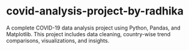 # covid-analysis-project-by-radhika
A complete COVID-19 data analysis project using Python, Pandas, and Matplotlib. This project includes data cleaning, country-wise trend comparisons, visualizations, and insights.
